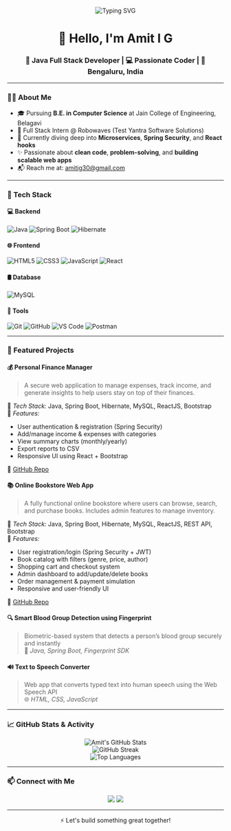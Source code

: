 <!-- Profile banner -->
<p align="center">
  <img src="https://readme-typing-svg.demolab.com?font=Fira+Code&pause=1000&color=0A66C2&width=435&lines=Hi+there!+I'm+Amit+I+G;Java+Full+Stack+Developer;Spring+Boot+%7C+React+%7C+MySQL+%7C+JavaScript" alt="Typing SVG" />
</p>

<h1 align="center">👋 Hello, I'm Amit I G</h1>
<h3 align="center">🚀 Java Full Stack Developer | 💻 Passionate Coder | 📍 Bengaluru, India</h3>

---

### 👨‍💻 About Me

- 🎓 Pursuing **B.E. in Computer Science** at Jain College of Engineering, Belagavi  
- 💼 Full Stack Intern @ Robowaves (Test Yantra Software Solutions)  
- 🧠 Currently diving deep into **Microservices**, **Spring Security**, and **React hooks**  
- ✨ Passionate about **clean code**, **problem-solving**, and **building scalable web apps**  
- 📬 Reach me at: [amitig30@gmail.com](mailto:amitig30@gmail.com)

---

### 🚀 Tech Stack

#### 💻 Backend
![Java](https://img.shields.io/badge/Java-%23ED8B00.svg?style=for-the-badge&logo=openjdk&logoColor=white)
![Spring Boot](https://img.shields.io/badge/Spring%20Boot-%236DB33F.svg?style=for-the-badge&logo=springboot&logoColor=white)
![Hibernate](https://img.shields.io/badge/Hibernate-%234DB33D.svg?style=for-the-badge&logo=hibernate)

#### 🌐 Frontend
![HTML5](https://img.shields.io/badge/HTML5-E34F26?style=for-the-badge&logo=html5&logoColor=white)
![CSS3](https://img.shields.io/badge/CSS3-%231572B6.svg?style=for-the-badge&logo=css3&logoColor=white)
![JavaScript](https://img.shields.io/badge/JavaScript-%23F7DF1E.svg?style=for-the-badge&logo=javascript&logoColor=black)
![React](https://img.shields.io/badge/React-%2320232a.svg?style=for-the-badge&logo=react&logoColor=%2361DAFB)

#### 🛢️ Database
![MySQL](https://img.shields.io/badge/MySQL-%2300f.svg?style=for-the-badge&logo=mysql&logoColor=white)

#### 🧰 Tools
![Git](https://img.shields.io/badge/Git-%23F05033.svg?style=for-the-badge&logo=git&logoColor=white)
![GitHub](https://img.shields.io/badge/GitHub-%23121011.svg?style=for-the-badge&logo=github&logoColor=white)
![VS Code](https://img.shields.io/badge/VSCode-%23007ACC.svg?style=for-the-badge&logo=visual-studio-code&logoColor=white)
![Postman](https://img.shields.io/badge/Postman-%23FF6C37.svg?style=for-the-badge&logo=postman&logoColor=white)

---

### 📌 Featured Projects

#### 💰 Personal Finance Manager
> A secure web application to manage expenses, track income, and generate insights to help users stay on top of their finances.

🔧 *Tech Stack:* Java, Spring Boot, Hibernate, MySQL, ReactJS, Bootstrap  
📌 *Features:*
- User authentication & registration (Spring Security)
- Add/manage income & expenses with categories
- View summary charts (monthly/yearly)
- Export reports to CSV
- Responsive UI using React + Bootstrap

🔗 [GitHub Repo](https://github.com/AmitIG007/Personal-finance)

#### 📚 Online Bookstore Web App
> A fully functional online bookstore where users can browse, search, and purchase books. Includes admin features to manage inventory.

🔧 *Tech Stack:* Java, Spring Boot, Hibernate, MySQL, ReactJS, REST API, Bootstrap  
📌 *Features:*
- User registration/login (Spring Security + JWT)
- Book catalog with filters (genre, price, author)
- Shopping cart and checkout system
- Admin dashboard to add/update/delete books
- Order management & payment simulation
- Responsive and user-friendly UI

🔗 [GitHub Repo](https://github.com/amitig/online-bookstore)


#### 🔍 Smart Blood Group Detection using Fingerprint
> Biometric-based system that detects a person’s blood group securely and instantly  
> 🔧 *Java, Spring Boot, Fingerprint SDK*

#### 🔊 Text to Speech Converter
> Web app that converts typed text into human speech using the Web Speech API  
> 🌐 *HTML, CSS, JavaScript*

---

### 📈 GitHub Stats & Activity

<p align="center">
  <img src="https://github-readme-stats.vercel.app/api?username=amitig&show_icons=true&theme=tokyonight" alt="Amit's GitHub Stats" />
  <br/>
  <img src="https://github-readme-streak-stats.herokuapp.com/?user=amitig&theme=tokyonight" alt="GitHub Streak" />
  <br/>
  <img src="https://github-readme-stats.vercel.app/api/top-langs/?username=amitig&layout=compact&theme=tokyonight" alt="Top Languages" />
</p>

---

### 📫 Connect with Me

<p align="center">
  <a href="mailto:amitig30@gmail.com"><img src="https://img.shields.io/badge/Gmail-amitig30@gmail.com-D14836?style=for-the-badge&logo=gmail&logoColor=white" /></a>
  <a href="https://linkedin.com/in/amit-ishwar-geeranavar"><img src="https://img.shields.io/badge/LinkedIn-amit--ishwar--geeranavar-0A66C2?style=for-the-badge&logo=linkedin&logoColor=white" /></a>
</p>

---

<p align="center">
  ⚡ Let's build something great together!
</p>
